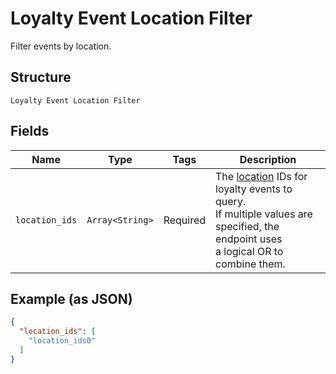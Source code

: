 
# Loyalty Event Location Filter

Filter events by location.

## Structure

`Loyalty Event Location Filter`

## Fields

| Name | Type | Tags | Description |
|  --- | --- | --- | --- |
| `location_ids` | `Array<String>` | Required | The [location](/doc/models/location.md) IDs for loyalty events to query.<br>If multiple values are specified, the endpoint uses<br>a logical OR to combine them. |

## Example (as JSON)

```json
{
  "location_ids": [
    "location_ids0"
  ]
}
```

